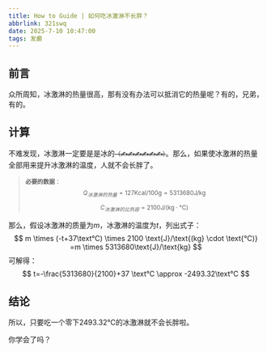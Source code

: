 ```yaml
---
title: How to Guide | 如何吃冰激淋不长胖？
abbrlink: 321swq
date: 2025-7-10 10:47:00
tags: 发癫
---
```


## 前言

众所周知，冰激淋的热量很高，那有没有办法可以抵消它的热量呢？有的，兄弟，有的。

## 计算

不难发现，冰激淋一定要是是冰的<small>~~（✍✍✍✍✍✍）~~</small>。那么，如果使冰激淋的热量全部用来提升冰激淋的温度，人就不会长胖了。

<small>

> **必要的数据**：
> $$
> Q_{冰激淋的热量} = 127\text{Kcal}/100\text{g} = 5313680\text{J}/\text{kg}
> $$
>
> $$
> C_{冰激淋的比热容} = 2100\text{J}/\text{(kg} \cdot \text{℃)}
> $$


</small>

那么，假设冰激淋的质量为$m$，冰激淋的温度为$t$，列出式子：
$$
m \times (-t+37\text℃) \times 2100 \text{J}/\text{(kg} \cdot \text{℃)} =m \times  5313680\text{J}/\text{kg}
$$
可解得：
$$
t=-\frac{5313680}{2100}+37 \text℃ \approx -2493.32\text℃
$$
## 结论

所以，只要吃一个零下2493.32℃的冰激淋就不会长胖啦。

你学会了吗？
